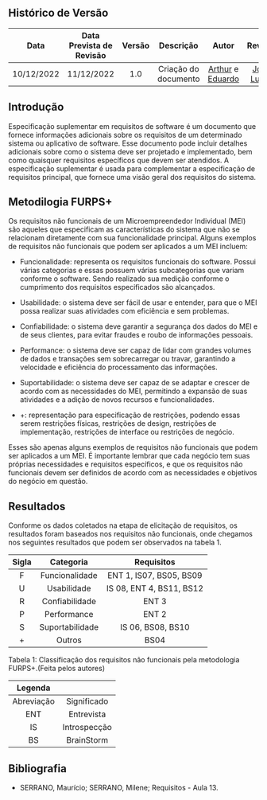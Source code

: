 ## Histórico de Versão
|Data|Data Prevista de Revisão|Versão|Descrição|Autor|Revisor|
| :----------: |:-----------:| :------: | :-----------: | :---------: |:---------: |
|10/12/2022|11/12/2022|1.0|Criação do documento| [Arthur](https://github.com/Eruel6) e [Eduardo](https://github.com/edudsan) | [João Lucas](https://github.com/HacKairos) |

## Introdução 

Especificação suplementar em requisitos de software é um documento que fornece informações adicionais sobre os requisitos de um determinado sistema ou aplicativo de 
software. Esse documento pode incluir detalhes adicionais sobre como o sistema deve ser projetado e implementado, bem como quaisquer requisitos específicos que devem 
ser atendidos. A especificação suplementar é usada para complementar a especificação de requisitos principal, que fornece uma visão geral dos requisitos do sistema.

## Metodilogia FURPS+

Os requisitos não funcionais de um Microempreendedor Individual (MEI) são aqueles que especificam as características do sistema que não se relacionam diretamente 
com sua funcionalidade principal. Alguns exemplos de requisitos não funcionais que podem ser aplicados a um MEI incluem: 

- Funcionalidade: representa os requisitos funcionais do software. Possui várias categorias e essas possuem várias subcategorias que variam conforme o software. 
Sendo realizado sua medição conforme o cumprimento dos requisitos especificados são alcançados. 

- Usabilidade: o sistema deve ser fácil de usar e entender, para que o MEI possa realizar suas atividades com eficiência e sem problemas. 

- Confiabilidade: o sistema deve garantir a segurança dos dados do MEI e de seus clientes, para evitar fraudes e roubo de informações pessoais. 

- Performance: o sistema deve ser capaz de lidar com grandes volumes de dados e transações sem sobrecarregar ou travar, garantindo a velocidade e eficiência do 
processamento das informações. 

- Suportabilidade: o sistema deve ser capaz de se adaptar e crescer de acordo com as necessidades do MEI, permitindo a expansão de suas atividades e a adição de novos 
recursos e funcionalidades. 

- +: representação para especificação de restrições, podendo essas serem restrições físicas, restrições de design, restrições de implementação, restrições de interface 
ou restrições de negócio. 

Esses são apenas alguns exemplos de requisitos não funcionais que podem ser aplicados a um MEI. É importante lembrar que cada negócio tem suas próprias necessidades e 
requisitos específicos, e que os requisitos não funcionais devem ser definidos de acordo com as necessidades e objetivos do negócio em questão.

## Resultados

Conforme os dados coletados na etapa de elicitação de requisitos, os resultados foram baseados nos requisitos não funcionais, onde chegamos nos seguintes resultados 
que podem ser observados na tabela 1.


|Sigla|Categoria|Requisitos| 
| :----------: | :------: | :------: | 
|F| Funcionalidade | ENT 1, IS07, BS05, BS09 | 
|U| Usabilidade | IS 08, ENT 4, BS11, BS12   | 
|R|Confiabilidade|  ENT 3| 
|P|Performance| ENT 2 | 
|S|Suportabilidade| IS 06, BS08, BS10 | 
|+|Outros| BS04 | 

Tabela 1: Classificação dos requisitos não funcionais pela metodologia FURPS+.(Feita pelos autores)

|Legenda||
| :----------: | :----------: |
| Abreviação | Significado| 
| ENT | Entrevista |
| IS | Introspecção |
| BS | BrainStorm |

  
## Bibliografia

- SERRANO, Maurício; SERRANO, Milene; Requisitos - Aula 13.
